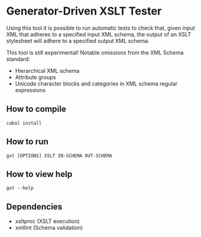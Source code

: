 Generator-Driven XSLT Tester
===================

Using this tool it is possible to run automatic tests to check that, given input XML that adheres to a specified input XML schema, the output of an XSLT stylesheet will adhere to a specified output XML schema.

This tool is still experimental! Notable omissions from the XML Schema standard:

* Hierarchical XML schema
* Attribute groups
* Unicode character blocks and categories in XML schema regular expressions

How to compile
-------------

`cabal install`

How to run
---------

`gxt [OPTIONS] XSLT IN-SCHEMA OUT-SCHEMA`

How to view help
----------------

`gxt --help`

Dependencies
------------

* xsltproc (XSLT execution)
* xmllint (Schema validation)